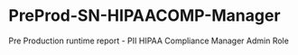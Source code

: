 # PreProd-SN-HIPAACOMP-Manager

Pre Production runtime report - PII HIPAA Compliance Manager Admin Role
